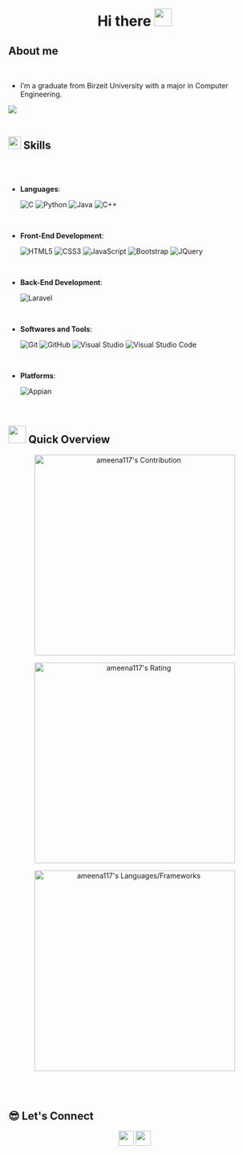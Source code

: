 
<h1 align="center"><b>Hi there </b><img src="https://media.giphy.com/media/hvRJCLFzcasrR4ia7z/giphy.gif" width="35"></h1>

## About me

<br>

- I’m a graduate from Birzeit University with a major in Computer Engineering.

<img src="https://user-images.githubusercontent.com/73097560/115834477-dbab4500-a447-11eb-908a-139a6edaec5c.gif"><br><br>

## <img src="https://media2.giphy.com/media/QssGEmpkyEOhBCb7e1/giphy.gif?cid=ecf05e47a0n3gi1bfqntqmob8g9aid1oyj2wr3ds3mg700bl&rid=giphy.gif" width ="25"><b> Skills</b>
<br>
<br />
<p align="center">

- **Languages**:
    
    ![C](https://img.shields.io/badge/C%20-%232370ED.svg?style=for-the-badge&logo=c&logoColor=white)
    ![Python](https://img.shields.io/badge/Python%20-%2314354C.svg?style=for-the-badge&logo=python&logoColor=white)
    ![Java](https://img.shields.io/badge/Java%20-%232370ED.svg?style=for-the-badge&logo=java&logoColor=white)
    ![C++](https://img.shields.io/badge/C++%20-659bd3.svg?style=for-the-badge&logo=C%2B%2B&logoColor=white)



<br>   
    
- **Front-End Development**:

   ![HTML5](https://img.shields.io/badge/HTML5%20-%23E34F26.svg?style=for-the-badge&logo=html5&logoColor=white)
   ![CSS3](https://img.shields.io/badge/CSS%20-%231572B6.svg?style=for-the-badge&logo=css3&logoColor=white)
   ![JavaScript](https://img.shields.io/badge/JavaScript%20-%23F7DF1E.svg?style=for-the-badge&logo=javascript&logoColor=white)
  ![Bootstrap](https://img.shields.io/badge/Bootstrap%20-7811f7.svg?style=for-the-badge&logo=Bootstrap&logoColor=white)
  ![JQuery](https://img.shields.io/badge/JQuery%20-538ae0.svg?style=for-the-badge&logo=JQuery&logoColor=white)
  

<br>

- **Back-End Development**:

    ![Laravel](https://img.shields.io/badge/php%20laravel-%23327FC7.svg?style=for-the-badge&logo=laravel&logoColor=white)
    
<br>

- **Softwares and Tools**:

    ![Git](https://img.shields.io/badge/git-%23F05033.svg?style=for-the-badge&logo=git&logoColor=white)
    ![GitHub](https://img.shields.io/badge/github-%23121011.svg?style=for-the-badge&logo=github&logoColor=white)
   ![Visual Studio](https://img.shields.io/badge/Visual%20Studio-0078d7.svg?style=for-the-badge&logo=visual-studio&logoColor=white)
    ![Visual Studio Code](https://img.shields.io/badge/Visual%20Studio%20Code-7351AC.svg?style=for-the-badge&logo=visual-studio-code&logoColor=white)

<br>

- **Platforms**:

    ![Appian](https://img.shields.io/badge/Appian%20-538ae0.svg?style=for-the-badge&logo=appian&logoColor=white)

</p>

<br>

## <img src="https://media.giphy.com/media/iY8CRBdQXODJSCERIr/giphy.gif" width="35"><b> Quick Overview </b>

<p align = "center">
  <img src = "https://github-readme-stats.vercel.app/api?username=ameena117&count_private=true&theme=dracula&hide_border=true" alt = "ameena117's Contribution" width = 400 >
</p> 
<p align = "center">
  <img src = "https://github-readme-streak-stats.herokuapp.com?user=ameena117&count_private=true&theme=dracula&hide_border=true" alt = "ameena117's Rating" width = 400 >
</p>
</p>

<p align = "center">

 <img src = "https://github-readme-stats.vercel.app/api/top-langs?username=ameena117&show_icons=true&count_private=true&locale=en&layout=compact&langs_count=10&hide_border=true&bg_color=282A36&title_color=DD6387&text_color=fff&icon_color=fff" alt = "ameena117's Languages/Frameworks" width = 400 />
</p>
<br /><br />
<h2 align="left">😎 Let's Connect  </h2>
<p align="center">
  <a href = "mailto:jadallah.ameena@gmail.com"><img src = "https://img.shields.io/badge/Gmail-D14836?style=for-the-badge&logo=gmail&logoColor=white" height = 30></a>
  <a href = "https://www.linkedin.com/in/ameena117/"><img src = "https://img.shields.io/badge/LinkedIn-0077B5?style=for-the-badge&logo=linkedin&logoColor=white"     height = 30></a>
 
</p>

